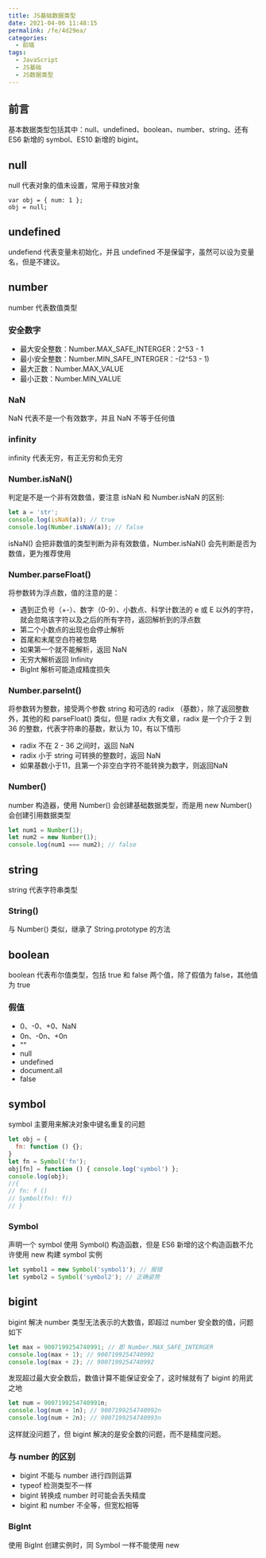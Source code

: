 ```yaml
---
title: JS基础数据类型
date: 2021-04-06 11:48:15
permalink: /fe/4d29ea/
categories:
  - 前端
tags:
  - JavaScript
  - JS基础
  - JS数据类型
---
```

## 前言
基本数据类型包括其中：null、undefined、boolean、number、string、还有 ES6 新增的 symbol、ES10 新增的 bigint。

## null
null 代表对象的值未设置，常用于释放对象
```javacript
var obj = { num: 1 };
obj = null;
```

## undefined
undefiend 代表变量未初始化，并且 undefined 不是保留字，虽然可以设为变量名，但是不建议。

## number
number 代表数值类型

### 安全数字
- 最大安全整数：Number.MAX_SAFE_INTERGER：2^53 - 1
- 最小安全整数：Number.MIN_SAFE_INTERGER：-(2^53 - 1)
- 最大正数：Number.MAX_VALUE
- 最小正数：Number.MIN_VALUE

### NaN
NaN 代表不是一个有效数字，并且 NaN 不等于任何值

### infinity
infinity 代表无穷，有正无穷和负无穷

### Number.isNaN()
判定是不是一个非有效数值，要注意 isNaN 和 Number.isNaN 的区别:
```javascript
let a = 'str';
console.log(isNaN(a)); // true
console.log(Number.isNaN(a)); // false
```
isNaN() 会把非数值的类型判断为非有效数值，Number.isNaN() 会先判断是否为数值，更为推荐使用

### Number.parseFloat()
将参数转为浮点数，值的注意的是：
- 遇到正负号（+-）、数字（0-9）、小数点、科学计数法的 e 或 E 以外的字符，就会忽略该字符以及之后的所有字符，返回解析到的浮点数
- 第二个小数点的出现也会停止解析
- 首尾和末尾空白符被忽略
- 如果第一个就不能解析，返回 NaN
- 无穷大解析返回 Infinity
- BigInt 解析可能造成精度损失

### Number.parseInt()
将参数转为整数，接受两个参数 string 和可选的 radix （基数），除了返回整数外，其他的和 parseFloat() 类似，但是 radix 大有文章，radix 是一个介于 2 到 36 的整数，代表字符串的基数，默认为 10，有以下情形
- radix 不在 2 - 36 之间时，返回 NaN
- radix 小于 string 可转换的整数时，返回 NaN
- 如果基数小于11，且第一个非空白字符不能转换为数字，则返回NaN

### Number()
number 构造器，使用 Number() 会创建基础数据类型，而是用 new Number() 会创建引用数据类型
```javascript
let num1 = Number(1);
let num2 = new Number(1);
console.log(num1 === num2); // false
```

## string
string 代表字符串类型

### String()
与 Number() 类似，继承了 String.prototype 的方法


## boolean
boolean 代表布尔值类型，包括 true 和 false 两个值，除了假值为 false，其他值为 true

### 假值
- 0、-0、+0、NaN
- 0n、-0n、+0n
- ""
- null
- undefined
- document.all
- false

## symbol
symbol 主要用来解决对象中键名重复的问题
```javascript
let obj = {
  fn: function () {};
}
let fn = Symbol('fn');
obj[fn] = function () { console.log('symbol') };
console.log(obj);
//{
// fn: f ()
// Symbol(fn): f()
// }

```
### Symbol
声明一个 symbol 使用 Symbol() 构造函数，但是 ES6 新增的这个构造函数不允许使用 new 构建 symbol 实例
```javascript
let symbol1 = new Symbol('symbol1'); // 报错
let symbol2 = Symbol('symbol2'); // 正确姿势
```

## bigint
bigint 解决 number 类型无法表示的大数值，即超过 number 安全数的值，问题如下
```javascript
let max = 9007199254740991; // 即 Number.MAX_SAFE_INTERGER
console.log(max + 1); // 9007199254740992
console.log(max + 2); // 9007199254740992
```
发现超过最大安全数后，数值计算不能保证安全了，这时候就有了 bigint 的用武之地
```javascript
let num = 9007199254740991n;
console.log(num + 1n); // 9007199254740992n
console.log(num + 2n); // 9007199254740993n
```
这样就没问题了，但 bigint 解决的是安全数的问题，而不是精度问题。

### 与 number 的区别
- bigint 不能与 number 进行四则运算
- typeof 检测类型不一样
- bigint 转换成 number 时可能会丢失精度
- bigint 和 number 不全等，但宽松相等

### BigInt
使用 BigInt 创建实例时，同 Symbol 一样不能使用 new